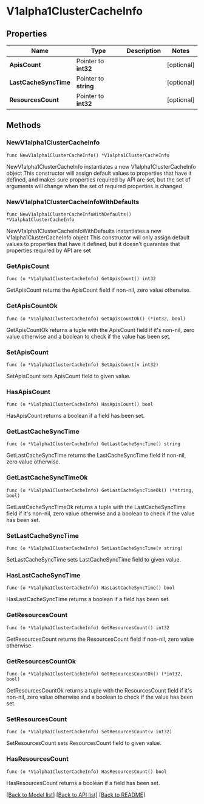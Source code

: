 # V1alpha1ClusterCacheInfo

## Properties

Name | Type | Description | Notes
------------ | ------------- | ------------- | -------------
**ApisCount** | Pointer to **int32** |  | [optional] 
**LastCacheSyncTime** | Pointer to **string** |  | [optional] 
**ResourcesCount** | Pointer to **int32** |  | [optional] 

## Methods

### NewV1alpha1ClusterCacheInfo

`func NewV1alpha1ClusterCacheInfo() *V1alpha1ClusterCacheInfo`

NewV1alpha1ClusterCacheInfo instantiates a new V1alpha1ClusterCacheInfo object
This constructor will assign default values to properties that have it defined,
and makes sure properties required by API are set, but the set of arguments
will change when the set of required properties is changed

### NewV1alpha1ClusterCacheInfoWithDefaults

`func NewV1alpha1ClusterCacheInfoWithDefaults() *V1alpha1ClusterCacheInfo`

NewV1alpha1ClusterCacheInfoWithDefaults instantiates a new V1alpha1ClusterCacheInfo object
This constructor will only assign default values to properties that have it defined,
but it doesn't guarantee that properties required by API are set

### GetApisCount

`func (o *V1alpha1ClusterCacheInfo) GetApisCount() int32`

GetApisCount returns the ApisCount field if non-nil, zero value otherwise.

### GetApisCountOk

`func (o *V1alpha1ClusterCacheInfo) GetApisCountOk() (*int32, bool)`

GetApisCountOk returns a tuple with the ApisCount field if it's non-nil, zero value otherwise
and a boolean to check if the value has been set.

### SetApisCount

`func (o *V1alpha1ClusterCacheInfo) SetApisCount(v int32)`

SetApisCount sets ApisCount field to given value.

### HasApisCount

`func (o *V1alpha1ClusterCacheInfo) HasApisCount() bool`

HasApisCount returns a boolean if a field has been set.

### GetLastCacheSyncTime

`func (o *V1alpha1ClusterCacheInfo) GetLastCacheSyncTime() string`

GetLastCacheSyncTime returns the LastCacheSyncTime field if non-nil, zero value otherwise.

### GetLastCacheSyncTimeOk

`func (o *V1alpha1ClusterCacheInfo) GetLastCacheSyncTimeOk() (*string, bool)`

GetLastCacheSyncTimeOk returns a tuple with the LastCacheSyncTime field if it's non-nil, zero value otherwise
and a boolean to check if the value has been set.

### SetLastCacheSyncTime

`func (o *V1alpha1ClusterCacheInfo) SetLastCacheSyncTime(v string)`

SetLastCacheSyncTime sets LastCacheSyncTime field to given value.

### HasLastCacheSyncTime

`func (o *V1alpha1ClusterCacheInfo) HasLastCacheSyncTime() bool`

HasLastCacheSyncTime returns a boolean if a field has been set.

### GetResourcesCount

`func (o *V1alpha1ClusterCacheInfo) GetResourcesCount() int32`

GetResourcesCount returns the ResourcesCount field if non-nil, zero value otherwise.

### GetResourcesCountOk

`func (o *V1alpha1ClusterCacheInfo) GetResourcesCountOk() (*int32, bool)`

GetResourcesCountOk returns a tuple with the ResourcesCount field if it's non-nil, zero value otherwise
and a boolean to check if the value has been set.

### SetResourcesCount

`func (o *V1alpha1ClusterCacheInfo) SetResourcesCount(v int32)`

SetResourcesCount sets ResourcesCount field to given value.

### HasResourcesCount

`func (o *V1alpha1ClusterCacheInfo) HasResourcesCount() bool`

HasResourcesCount returns a boolean if a field has been set.


[[Back to Model list]](../README.md#documentation-for-models) [[Back to API list]](../README.md#documentation-for-api-endpoints) [[Back to README]](../README.md)


